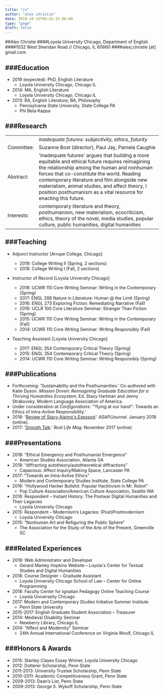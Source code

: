 ```yaml
---
title: "cv"
author: "alex christie"
date: 2018-10-16T08:43:15-06:00
type: "page"
draft: false
---
```

<div class="page cv">

##Alex Christie
####Loyola University Chicago, Department of English
####1032 West Sheridan Road // Chicago, IL 60660
####alexj.christie [at] gmail.com

###Education
---
- 2019 (expected): PhD, English Literature
  - Loyola University Chicago, Chicago IL
- 2014: MA, English Literature
  - Loyola University Chicago, Chicago IL
- 2013: BA, English Literature; BA, Philosophy
  - Pennsylvania State University, State College PA
  - Phi Beta Kappa

###Research
---
|                | |
| -------------- | :---------------- |
|                | *inadequate futures: subjectivity, ethics, futurity* |
| Committee:     | Suzanne Bost (director), Paul Jay, Pamela Caughie |
| Abstract:      | 'inadequate futures' argues that building a more equitable and ethical future requires reimagining the relationship among the human and nonhuman forces that co-constitute the world. Reading contemporary literature and film alongside new materialism, animal studies, and affect theory, I position posthumanism as a vital resource for enacting this future. |
| Interests:     | contemporary literature and theory, posthumanism, new materialism, ecocriticism, ethics, theory of the novel, media studies, popular culture, public humanities, digital humanities |

###Teaching
---
- Adjunct Instructor [Arrupe College, Chicago]
  - 2019: College Writing II (Spring, 2 sections)
  - 2018: College Writing I (Fall, 2 sections)

- Instructor of Record [Loyola University Chicago]
  - 2018: UCWR 110 Core Writing Seminar: Writing in the Contemporary (Spring)
  - 2017: ENGL 288 Nature in Literature: Human @ the Limit (Spring)
  - 2016: ENGL 273 Exploring Fiction: Remediating Narrative (Fall)
  - 2016: UCLR 100 Core Literature Seminar: Stranger Than Fiction (Spring)
  - 2015: UCWR 110 Core Writing Seminar: Writing in the Contemporary (Fall)
  - 2014: UCWR 110 Core Writing Seminar: Writing Responsibly (Fall)

- Teaching Assistant [Loyola University Chicago]
  - 2017: ENGL 354 Contemporary Critical Theory (Spring)
  - 2015: ENGL 354 Contemporary Critical Theory (Spring)
  - 2014: UCWR 110 Core Writing Seminar: Writing Responsibly (Spring)

###Publications
---
- Forthcoming: 'Sustainability and the Posthumanities.' Co-authored with Katie Dyson. *Mission Driven: Reimagining Graduate Education for a Thriving Humanities Ecosystem*. Ed. Stacy Hartman and Jenny Strakovsky. Modern Language Association of America.
- Under consideration at *Configurations*: '"flying at our hand": Towards an Ethics of Intra-Active Responsibility.'
- 2018: '[Review of Stacy Alaimo's *Exposed*](http://asapjournal.com/stacy-alaimos-exposed-environmental-politics-and-pleasures-in-posthuman-times-alex-christie/).' *ASAP/Journal*. January 2018 (online).
- 2017: '[Smooth Talk](http://reallifemag.com/smooth-talk/).' *Real Life Mag*. November 2017 (online)

###Presentations
---
- 2018:	“Ethical Emergency and Posthumanist Emergence”
  * American Studies Association, Atlanta GA
- 2018: “diffracting autotheory/autotheoretical diffractions”
  * Capacious: Affect Inquiry/Making Space, Lancaster PA  
- 2017: “Towards an Intra-Active Ethics”
  * Modern and Contemporary Studies Institute, State College PA
- 2016: “Hollywood Hacker Bullshit: Popular Hacktivism in Mr. Robot”
  * Pop Culture Association/American Culture Association, Seattle WA
- 2016: Respondent – Instant History: The Postwar Digital Humanities and Their Legacies
  * Loyola University Chicago
- 2015:	Respondent – Modernism’s Legacies: (Post)Postmodernism
  * Loyola University Chicago
- 2015: “Nonhuman Art and Refiguring the Public Sphere”
  * The Association for the Study of the Arts of the Present, Greenville SC

###Related Experiences
---
- 2018: Web Administrator and Developer
  - Gerard Manley Hopkins Website – Loyola's Center for Textual Studies and Digital Humanities
- 2018: Course Designer – Graduate Assistant
  - Loyola University Chicago School of Law – Center for Online Programming
- 2018: Faculty Center for Ignatian Pedagogy Online Teaching Course
  - Loyola Universeity Chicago
- 2017: Modern and Contemporary Studies Initiative Summer Institute
  - Penn State University
- 2015-2017: English Graduate Student Association – Treasurer
- 2014: Medieval Disability Seminar
  - Newberry Library, Chicago IL
- 2014: "Affect and Modernity" Seminar
  - 24th Annual International Conference on Virginia Woolf, Chicago IL

###Honors & Awards
---
- 2015: Stanley Clayes Essay Winner, Loyola University Chicago
- 2012: Dotterer Scholarship, Penn State
- 2011-2013: University Trustee Scholarship, Penn State
- 2010-2011: Academic Competitiveness Grant, Penn State
- 2009-2013: Dean’s List, Penn State
- 2009-2013: George S. Wykoff Scholarship, Penn State

</div>
